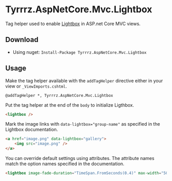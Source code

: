 # Tyrrrz.AspNetCore.Mvc.Lightbox

Tag helper used to enable [Lightbox](http://lokeshdhakar.com/projects/lightbox2/) in ASP.net Core MVC views.

## Download

- Using nuget: `Install-Package Tyrrrz.AspNetCore.Mvc.Lightbox`

## Usage

Make the tag helper available with the `addTagHelper` directive either in your view or `_ViewImports.cshtml`.

```
@addTagHelper *, Tyrrrz.AspNetCore.Mvc.Lightbox
```

Put the tag helper at the end of the `body` to initialize Ligthbox.

```html
<lightbox />
```

Mark the image links with `data-lightbox="group-name"` as specified in the Lightbox documentation.

```html
<a href="image.png" data-lightbox="gallery">
	<img src="image.png" />
</a>
```

You can override default settings using attributes. The attribute names match the option names specified in the documentation.

```html
<lightbox image-fade-duration="TimeSpan.FromSeconds(0.4)" max-width="500" wrap-around="true" />
```